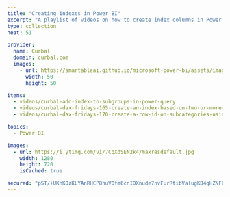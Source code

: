 ```yaml
---
title: "Creating indexes in Power BI"
excerpt: "A playlist of videos on how to create index columns in Power BI."
type: collection
heat: 51

provider:
  name: Curbal
  domain: curbal.com
  images:
    - url: https://smartableai.github.io/microsoft-power-bi/assets/images/organizations/curbal.com-50x50.jpg
      width: 50
      height: 50

items:
  - videos/curbal-add-index-to-subgroups-in-power-query
  - videos/curbal-dax-fridays-165-create-an-index-based-on-two-or-more-columns-using-dax
  - videos/curbal-dax-fridays-170-create-a-row-id-on-subcategories-using-dax

topics:
  - Power BI

images:
  - url: https://i.ytimg.com/vi/7CqXdSEN2k4/maxresdefault.jpg
    width: 1280
    height: 720
    isCached: true

secured: "pST/+UKnKOzKLYAnRHCP8huV0fm6cnIDXnude7nvFurRtibValugKD4qHZNFC0YL3RfOQY+DIdZCOyYejL+Ql8ndohzRg/7UiKLHT/sBohfwXIeqUPc57qV3Kk4WEIB4dLHT/nmnVWdg+cyVZlau0CCvRohbP5A5k8LLwGrrWvsk42vWGuwFjC1hITO0syU98eMDgVbpteRV48ADOyqI3rLhktw6xdS/m9ZHVstyEl+RID/yBHC5DY2gZT8thSzNzUOLpmTXzivTAl9Oxei8VMJYAwtz++MUyg9zQyi1OY4RtJ8XD7zMhj0uJhGYJOG0Qn7ELVEOPen1NJY/NZMMlUuQisj6qKIVz70EFMOv5IM=;Le4278h20Ssx/ooMyfw8Vw=="
---
```


